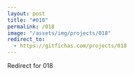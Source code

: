```yaml
---
layout: post
title: "#018"
permalink: /018
image: "/assets/img/projects/018"
redirect_to:
  - https://gitfichas.com/projects/018
---
```


Redirect for 018